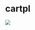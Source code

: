 # cartpl

<img src="https://latex.codecogs.com/gif.latex?\text{Q:} (State×Action) \to \Bbb{ℝ}" /> 

